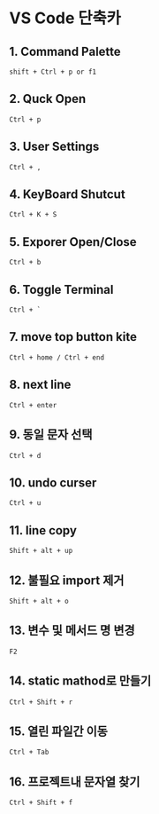 # VS Code 단축카

## 1. Command Palette

    shift + Ctrl + p or f1

## 2. Quck Open

    Ctrl + p

## 3. User Settings

    Ctrl + ,

## 4. KeyBoard Shutcut

    Ctrl + K + S

## 5. Exporer Open/Close

    Ctrl + b

## 6. Toggle Terminal

    Ctrl + `

## 7. move top button kite

    Ctrl + home / Ctrl + end

## 8. next line

    Ctrl + enter

## 9. 동일 문자 선택

    Ctrl + d

## 10. undo curser

    Ctrl + u

## 11. line copy

    Shift + alt + up

## 12. 불필요 import 제거

    Shift + alt + o

## 13. 변수 및 메서드 명 변경

    F2

## 14. static mathod로 만들기

    Ctrl + Shift + r

## 15. 열린 파일간 이동

    Ctrl + Tab

## 16. 프로젝트내 문자열 찾기

    Ctrl + Shift + f
